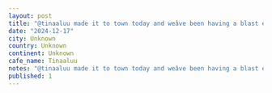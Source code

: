 ```yaml
---
layout: post
title: "@tinaaluu made it to town today and weâve been having a blast exploring CDMX, day one of taco time has been a wild success"
date: "2024-12-17"
city: Unknown
country: Unknown
continent: Unknown
cafe_name: Tinaaluu
notes: "@tinaaluu made it to town today and weâve been having a blast exploring CDMX, day one of taco time has been a wild success"
published: 1
---
```

